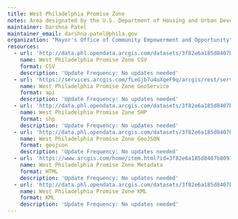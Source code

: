 ```yaml
---
title: West Philadelphia Promise Zone
notes: Area designated by the U.S. Department of Housing and Urban Development deeming West Philadelphia as a Promise Zone. Click here to learn more about promise zones.
maintainer: Darshna Patel
maintainer_email: darshna.patel@phila.gov
organization: "Mayor's Office of Community Empowerment and Opportunity"
resources:
  - url: 'http://data.phl.opendata.arcgis.com/datasets/3f82e6a185d8407b809117e254b9d0c8_0.csv'
    name: West Philadelphia Promise Zone CSV
    format: CSV
    description: 'Update Frequency: No updates needed'
  - url: 'https://services.arcgis.com/fLeGjb7u4uXqeF9q/arcgis/rest/services/Philadelphia_Promise_Zone/FeatureServer/0/query?outFields=*&where=1%3D1'
    name: West Philadelphia Promise Zone GeoService
    format: api
    description: 'Update Frequency: No updates needed'
  - url: 'http://data.phl.opendata.arcgis.com/datasets/3f82e6a185d8407b809117e254b9d0c8_0.zip'
    name: West Philadelphia Promise Zone SHP
    format: shp
    description: 'Update Frequency: No updates needed'
  - url: 'http://data.phl.opendata.arcgis.com/datasets/3f82e6a185d8407b809117e254b9d0c8_0.geojson'
    name: West Philadelphia Promise Zone GeoJSON
    format: geojson
    description: 'Update Frequency: No updates needed'
  - url: 'https://www.arcgis.com/home/item.html?id=3f82e6a185d8407b809117e254b9d0c8'
    name: West Philadelphia Promise Zone Metadata
    format: HTML
    description: 'Update Frequency: No updates needed'
  - url: 'http://data.phl.opendata.arcgis.com/datasets/3f82e6a185d8407b809117e254b9d0c8_0.kml'
    name: West Philadelphia Promise Zone KML
    format: KML
    description: 'Update Frequency: No updates needed'
---
```

